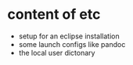 # content of etc

* setup for an eclipse installation
* some launch configs like pandoc
* the local user dictonary

